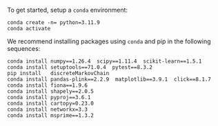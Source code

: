  To get started, setup a `conda` environment:

```
conda create -n= python=3.11.9
conda activate 
```

We recommend installing packages using `conda` and pip in the following sequences:

```
conda install numpy==1.26.4  scipy==1.11.4  scikit-learn==1.5.1
conda install setuptools==71.0.4  pytest==8.3.2
pip install   discreteMarkovChain
conda install pandas-plink==2.2.9  matplotlib==3.9.1  click==8.1.7
conda install fiona==1.9.6
conda install shapely==2.0.5
conda install pyproj==3.6.1
conda install cartopy=0.23.0
conda install networkx=3.3
conda install msprime==1.3.2

```
